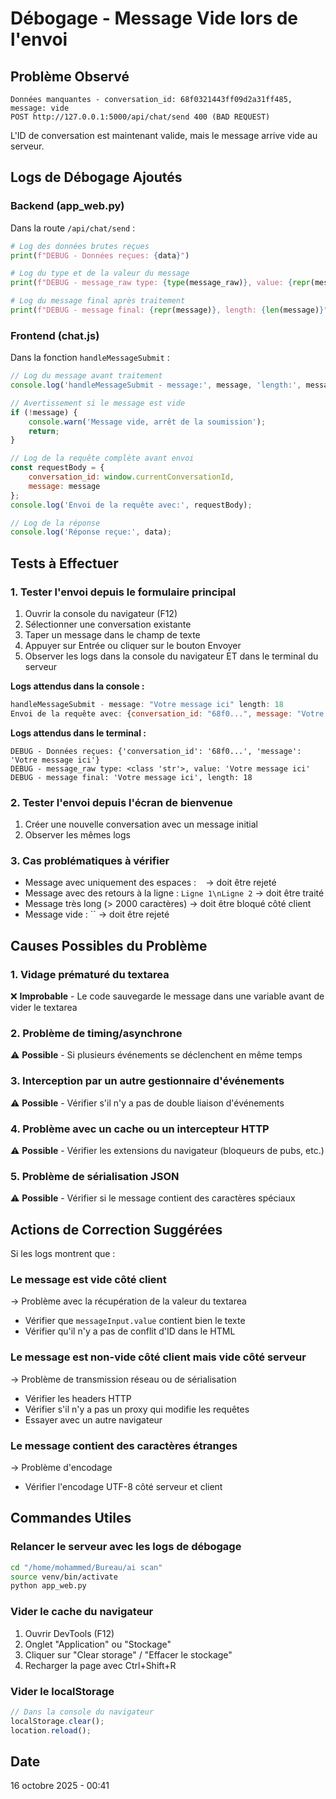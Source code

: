 # Débogage - Message Vide lors de l'envoi

## Problème Observé
```
Données manquantes - conversation_id: 68f0321443ff09d2a31ff485, message: vide
POST http://127.0.0.1:5000/api/chat/send 400 (BAD REQUEST)
```

L'ID de conversation est maintenant valide, mais le message arrive vide au serveur.

## Logs de Débogage Ajoutés

### Backend (app_web.py)

Dans la route `/api/chat/send` :

```python
# Log des données brutes reçues
print(f"DEBUG - Données reçues: {data}")

# Log du type et de la valeur du message
print(f"DEBUG - message_raw type: {type(message_raw)}, value: {repr(message_raw)}")

# Log du message final après traitement
print(f"DEBUG - message final: {repr(message)}, length: {len(message)}")
```

### Frontend (chat.js)

Dans la fonction `handleMessageSubmit` :

```javascript
// Log du message avant traitement
console.log('handleMessageSubmit - message:', message, 'length:', message.length);

// Avertissement si le message est vide
if (!message) {
    console.warn('Message vide, arrêt de la soumission');
    return;
}

// Log de la requête complète avant envoi
const requestBody = {
    conversation_id: window.currentConversationId,
    message: message
};
console.log('Envoi de la requête avec:', requestBody);

// Log de la réponse
console.log('Réponse reçue:', data);
```

## Tests à Effectuer

### 1. Tester l'envoi depuis le formulaire principal
1. Ouvrir la console du navigateur (F12)
2. Sélectionner une conversation existante
3. Taper un message dans le champ de texte
4. Appuyer sur Entrée ou cliquer sur le bouton Envoyer
5. Observer les logs dans la console du navigateur ET dans le terminal du serveur

**Logs attendus dans la console :**
```javascript
handleMessageSubmit - message: "Votre message ici" length: 18
Envoi de la requête avec: {conversation_id: "68f0...", message: "Votre message ici"}
```

**Logs attendus dans le terminal :**
```
DEBUG - Données reçues: {'conversation_id': '68f0...', 'message': 'Votre message ici'}
DEBUG - message_raw type: <class 'str'>, value: 'Votre message ici'
DEBUG - message final: 'Votre message ici', length: 18
```

### 2. Tester l'envoi depuis l'écran de bienvenue
1. Créer une nouvelle conversation avec un message initial
2. Observer les mêmes logs

### 3. Cas problématiques à vérifier
- Message avec uniquement des espaces : ` ` → doit être rejeté
- Message avec des retours à la ligne : `Ligne 1\nLigne 2` → doit être traité
- Message très long (> 2000 caractères) → doit être bloqué côté client
- Message vide : `` → doit être rejeté

## Causes Possibles du Problème

### 1. Vidage prématuré du textarea
❌ **Improbable** - Le code sauvegarde le message dans une variable avant de vider le textarea

### 2. Problème de timing/asynchrone
⚠️ **Possible** - Si plusieurs événements se déclenchent en même temps

### 3. Interception par un autre gestionnaire d'événements
⚠️ **Possible** - Vérifier s'il n'y a pas de double liaison d'événements

### 4. Problème avec un cache ou un intercepteur HTTP
⚠️ **Possible** - Vérifier les extensions du navigateur (bloqueurs de pubs, etc.)

### 5. Problème de sérialisation JSON
⚠️ **Possible** - Vérifier si le message contient des caractères spéciaux

## Actions de Correction Suggérées

Si les logs montrent que :

### Le message est vide côté client
→ Problème avec la récupération de la valeur du textarea
- Vérifier que `messageInput.value` contient bien le texte
- Vérifier qu'il n'y a pas de conflit d'ID dans le HTML

### Le message est non-vide côté client mais vide côté serveur
→ Problème de transmission réseau ou de sérialisation
- Vérifier les headers HTTP
- Vérifier s'il n'y a pas un proxy qui modifie les requêtes
- Essayer avec un autre navigateur

### Le message contient des caractères étranges
→ Problème d'encodage
- Vérifier l'encodage UTF-8 côté serveur et client

## Commandes Utiles

### Relancer le serveur avec les logs de débogage
```bash
cd "/home/mohammed/Bureau/ai scan"
source venv/bin/activate
python app_web.py
```

### Vider le cache du navigateur
1. Ouvrir DevTools (F12)
2. Onglet "Application" ou "Stockage"
3. Cliquer sur "Clear storage" / "Effacer le stockage"
4. Recharger la page avec Ctrl+Shift+R

### Vider le localStorage
```javascript
// Dans la console du navigateur
localStorage.clear();
location.reload();
```

## Date
16 octobre 2025 - 00:41
